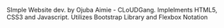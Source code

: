 ﻿SImple Website dev. by Ojuba Aimie - CLoUDGang. 
Implelments HTML5, CSS3 and Javascript. 
Utilizes Bootstrap Library and Flexbox Notation
